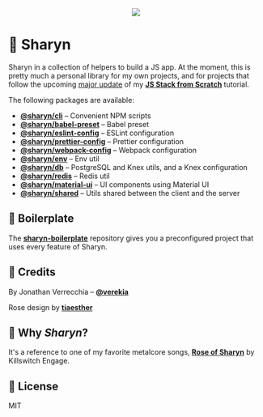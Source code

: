 <p align="center">
  <img src="https://user-images.githubusercontent.com/40995577/42487947-ea40d256-840b-11e8-8acc-50e62a3226b7.png">
</p>

# 🌹 Sharyn

Sharyn in a collection of helpers to build a JS app. At the moment, this is pretty much a personal library for my own projects, and for projects that follow the upcoming [major update](https://github.com/verekia/js-stack-from-scratch/issues/255) of my [**JS Stack from Scratch**](https://github.com/verekia/js-stack-from-scratch) tutorial.

The following packages are available:

- [**@sharyn/cli**](https://github.com/sharynjs/sharyn/blob/master/packages/cli/README.md) – Convenient NPM scripts
- [**@sharyn/babel-preset**](https://github.com/sharynjs/sharyn/blob/master/packages/babel-preset/README.md) – Babel preset
- [**@sharyn/eslint-config**](https://github.com/sharynjs/sharyn/blob/master/packages/eslint-config/README.md) – ESLint configuration
- [**@sharyn/prettier-config**](https://github.com/sharynjs/sharyn/blob/master/packages/prettier-config/README.md) – Prettier configuration
- [**@sharyn/webpack-config**](https://github.com/sharynjs/sharyn/blob/master/packages/webpack-config/README.md) – Webpack configuration
- [**@sharyn/env**](https://github.com/sharynjs/sharyn/blob/master/packages/env/README.md) – Env util
- [**@sharyn/db**](https://github.com/sharynjs/sharyn/blob/master/packages/db/README.md) – PostgreSQL and Knex utils, and a Knex configuration
- [**@sharyn/redis**](https://github.com/sharynjs/sharyn/blob/master/packages/redis/README.md) – Redis util
- [**@sharyn/material-ui**](https://github.com/sharynjs/sharyn/blob/master/packages/material-ui/README.md) – UI components using Material UI
- [**@sharyn/shared**](https://github.com/sharynjs/sharyn/blob/master/packages/shared/README.md) – Utils shared between the client and the server

## 🌹 Boilerplate

The [**sharyn-boilerplate**](https://github.com/sharynjs/sharyn-boilerplate) repository gives you a preconfigured project that uses every feature of Sharyn.

## 🌹 Credits

By Jonathan Verrecchia – [**@verekia**](https://github.com/verekia)

Rose design by [**tiaesther**](https://pngtree.com/tiaesther_4360?type=1)

## 🌹 Why _Sharyn_?

It's a reference to one of my favorite metalcore songs, [**Rose of Sharyn**](https://www.youtube.com/watch?v=PgMsACFMIq8) by Killswitch Engage.

## 🌹 License

MIT
